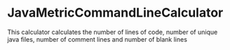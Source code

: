# JavaMetricCommandLineCalculator

This calculator calculates the number of lines of code, number of unique java files, number of comment lines and number of blank lines
